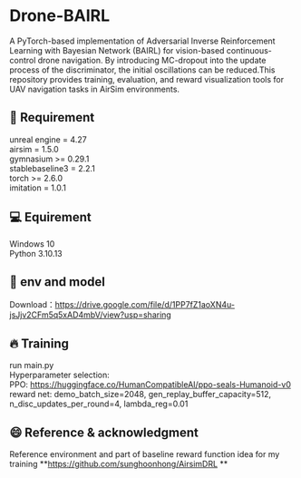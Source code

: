 # Drone-BAIRL
A PyTorch-based implementation of Adversarial Inverse Reinforcement Learning with Bayesian Network (BAIRL) for vision-based continuous-control drone navigation.
By introducing MC-dropout into the update process of the discriminator, the initial oscillations can be reduced.This repository provides training, evaluation, and reward visualization tools for UAV navigation tasks in AirSim environments.

## 🚀 Requirement
unreal engine = 4.27<br>
airsim = 1.5.0<br>
gymnasium >= 0.29.1<br>
stablebaseline3 = 2.2.1<br>
torch >= 2.6.0<br>
imitation = 1.0.1<br>

## 💻 Equirement
Windows 10<br>
Python 3.10.13<br>

## 🔌 env and model
Download：https://drive.google.com/file/d/1PP7fZ1aoXN4u-jsJjv2CFm5q5xAD4mbV/view?usp=sharing <br>

## 🔥 Training

run main.py<br>
Hyperparameter selection: <br>
PPO: https://huggingface.co/HumanCompatibleAI/ppo-seals-Humanoid-v0<br>
reward net: demo_batch_size=2048, gen_replay_buffer_capacity=512, n_disc_updates_per_round=4, lambda_reg=0.01<br>

## 😄 Reference & acknowledgment

Reference environment and part of baseline reward function idea for my training **https://github.com/sunghoonhong/AirsimDRL **
